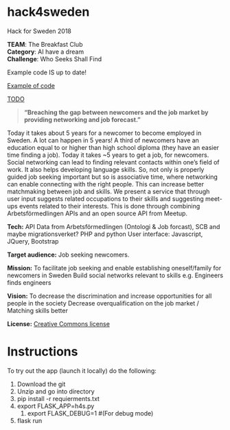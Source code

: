 # hack4sweden

Hack for Sweden 2018

 **TEAM**: The Breakfast Club <br />
 **Category**: AI have a dream <br />
 **Challenge**: Who Seeks Shall Find
 
 
 Example code IS up to date!
 
 [Example of code](./examples.md)
 
 [TODO](./todo.md)
 
 > **“Breaching the gap between newcomers and the job market by providing networking and job forecast.”** <br />

Today it takes about 5 years for a newcomer to become employed in Sweden. A lot can happen in 5 years!
A third of newcomers have an education equal to or higher than high school diploma (they have an easier time finding a job). Today it takes ~5 years to get a job, for newcomers. Social networking can lead to finding relevant contacts within one’s field of work. It also helps developing language skills. So, not only is properly guided job seeking important but so is associative time, where networking can enable connecting with the right people. This can increase better matchmaking between job and skills. We present a service that through user input suggests related occupations to their skills and suggesting meet-ups events related to their interests. This is done through combining Arbetsförmedlingen APIs and an open source API from Meetup.

**Tech:** API Data from Arbetsförmedlingen (Ontologi & Job forcast), SCB and maybe migrationsverket? PHP and python User interface: Javascript, JQuery, Bootstrap

**Target audience:** Job seeking newcomers.

**Mission:**
To facilitate job seeking and enable establishing oneself/family for newcomers in Sweden
Build social networks relevant to skills e.g. Engineers finds engineers

**Vision:**
To decrease the discrimination and increase opportunities for all people in the society
Decrease overqualification on the job market / Matching skills better

**License:** [Creative Commons license](./LICENSE)

# Instructions

To try out the app (launch it locally) do the following:
1. Download the git
2. Unzip and go into directory
3. pip install -r requierments.txt
4. export FLASK_APP=h4s.py
   1. export FLASK_DEBUG=1 #(For debug mode)
5. flask run
